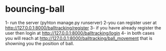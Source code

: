 # bouncing-ball
1- run the server (pyhton manage.py runserver)
2-you can register user at http://127.0.0.1:8000/balltracking/register
3- if you havre already register the user then login at http://127.0.0.1:8000/balltracking/login
4- in both cases you will reach at http://127.0.0.1:8000/balltracking/ball_movement that is showning you the position of ball.